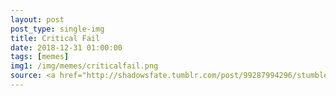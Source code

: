 ```yaml
---
layout: post
post_type: single-img
title: Critical Fail
date: 2018-12-31 01:00:00
tags: [memes]
img1: /img/memes/criticalfail.png
source: <a href="http://shadowsfate.tumblr.com/post/99287994296/stumbled-upon-this-on-facebook-today-and-couldnt" target="_blank" rel="nofollow">Shadowsfate</a>
---
```


